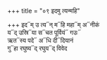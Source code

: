 +++
title = "०९ इदमु त्यन्महि"

+++
इद᳓म् उ त्य᳓न् म᳓हि महा᳓म् अ᳓नीकं  
य᳓द् उस्रि᳓या स᳓चत पूर्वियं᳓ गउः᳓  
ऋत᳓स्य पदे᳓ अ᳓धि दी᳓दियानं  
गु᳓हा रघुष्य᳓द् रघुय᳓द् विवेद